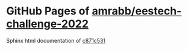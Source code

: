 GitHub Pages of [amrabb/eestech-challenge-2022](https://github.com/amrabb/eestech-challenge-2022.git)
===
Sphinx html documentation of [c871c531](https://github.com/amrabb/eestech-challenge-2022/tree/c871c53100c63d64c8e1b452d0c3c0d303052dc9)
